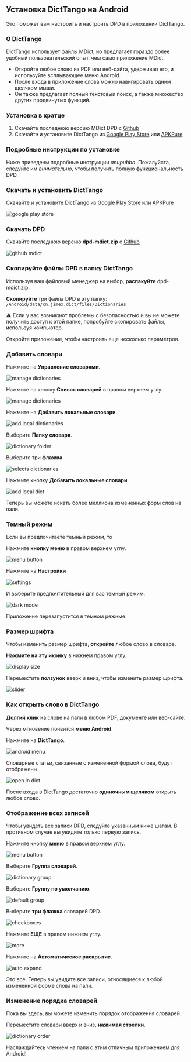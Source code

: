 ## Установка DictTango на Android

Это поможет вам настроить и настроить DPD в приложении DictTango.

### О DictTango

DictTango использует файлы MDict, но предлагает гораздо более удобный пользовательский опыт, чем само приложение MDict.

- Откройте любое слово из PDF или веб-сайта, удерживая его, и используйте всплывающее меню Android.
- После входа в приложение слова можно навигировать одним щелчком мыши.
- Он также предлагает полный текстовый поиск, а также множество других продвинутых функций.

### Установка в кратце

1. Скачайте последнюю версию MDict DPD с [Github](https://github.com/digitalpalidictionary/digitalpalidictionary/releases)
2. Скачайте и установите DictTango из [Google Play Store](https://play.google.com/store/apps/details?id=cn.jimex.dict&pcampaignid=web_shareS) или [APKPure](https://m.apkpure.com/dicttango/cn.jimex.dict)

### Подробные инструкции по установке

Ниже приведены подробные инструкции *anupubba*. Пожалуйста, следуйте им *внимательно*, чтобы получить полную функциональность DPD.

### Скачать и установить DictTango

Скачайте и установите DictTango из [Google Play Store](https://play.google.com/store/apps/details?id=cn.jimex.dict&pcampaignid=web_share) или [APKPure](https://m.apkpure.com/dicttango/cn.jimex.dict)

![google play store](pics/dicttango/play-store.jpg)

### Скачать DPD

Скачайте последнюю версию **dpd-mdict.zip** с [Github](https://github.com/digitalpalidictionary/digitalpalidictionary/releases)

![github mdict](pics/dicttango/github-mdict.jpg)

### Скопируйте файлы DPD в папку DictTango

Используя ваш файловый менеджер на выбор, **распакуйте** dpd-mdict.zip.

**Скопируйте** три файла DPD в эту папку: `/Android/data/cn.jimex.dict/files/Dictionaries`

⚠️ Если у вас возникают проблемы с безопасностью и вы не можете получить доступ к этой папке, попробуйте скопировать файлы, используя компьютер.

Откройте приложение, чтобы настроить еще несколько параметров.

### Добавить словари

Нажмите на **Управление словарями**.

![manage dictionaries](pics/dicttango/manage-dicts.jpg)

Нажмите на кнопку **Список словарей** в правом верхнем углу.

![manage dictionaries](pics/dicttango/dict-list-menu.jpg)

Нажмите на **Добавить локальные словари**.

![add local dictionaries](pics/dicttango/add-local-dict.jpg)

Выберите **Папку словаря**.

![dictionary folder](pics/dicttango/dictionary-folder.jpg)

Выберите три **флажка**.

![selects dictionaries](pics/dicttango/select-dicts.jpg)

Нажмите кнопку **Добавить локальные словари**.

![add local dict](pics/dicttango/add-local-dict-button.jpg)

Теперь вы можете искать более миллиона измененных форм слов на пали.

### Темный режим

Если вы предпочитаете темный режим, то

Нажмите **кнопку меню** в правом верхнем углу.

![menu button](pics/dicttango/menu-button.jpg)

Нажмите на **Настройки**

![settings](pics/dicttango/settings.jpg)

И выберите предпочтительный для вас темный режим.

![dark mode](pics/dicttango/dark-mode.jpg)

Приложение перезапустится в темном режиме.

### Размер шрифта

Чтобы изменить размер шрифта, **откройте** любое слово в словаре.

**Нажмите на эту иконку** в нижнем правом углу.

![display size](pics/dicttango/display-size.jpg)

Переместите **ползунок** вверх и вниз, чтобы изменить размер шрифта.

![slider](pics/dicttango/slider.jpg)

### Как открыть слово в DictTango

**Долгий клик** на слове на пали в любом PDF, документе или веб-сайте.

Через мгновение появится **меню Android**.

Нажмите на **DictTango**.

![android menu](pics/dicttango/android-menu.jpg)

Словарные статьи, связанные с измененной формой слова, будут отображены.

![open in dict](pics/dicttango/open-word-in-dict.jpg)

После входа в DictTango достаточно **одиночным щелчком** открыть любое слово.

### Отображение всех записей

Чтобы увидеть все записи DPD, следуйте указанным ниже шагам. В противном случае вы увидите только первую запись.

Нажмите кнопку **меню** в правом верхнем углу.

![menu button](pics/dicttango/menu-dark.jpg)

Выберите **Группа словарей**.

![dictionary group](pics/dicttango/dictionary-group.jpg)

Выберите **Группу по умолчанию**.

![default group](pics/dicttango/default-group.jpg)

Выберите **три флажка** словарей DPD.

![checkboxes](pics/dicttango/default-group-checkboxes.jpg)

Нажмите **ЕЩЕ** в правом нижнем углу.

![more](pics/dicttango/more.jpg)

Нажмите на **Автоматическое раскрытие**.

![auto expand](pics/dicttango/auto-expand.jpg)

Это все. Теперь вы увидите все записи, относящиеся к любой измененной форме слова на пали.

### Изменение порядка словарей

Пока вы здесь, вы можете изменить порядок отображения словарей.

Переместите словари вверх и вниз, **нажимая стрелки**.

![dictionary order](pics/dicttango/sort-up-down2.jpg)

Наслаждайтесь чтением на пали с этим отличным приложением для Android!